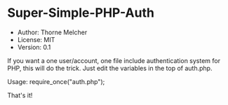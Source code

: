 Super-Simple-PHP-Auth
=====================
* Author: Thorne Melcher
* License: MIT
* Version: 0.1

If you want a one user/account, one file include authentication system for PHP, this will do the trick. Just edit the variables in the top of auth.php.

Usage:
    require_once("auth.php");

That's it!

